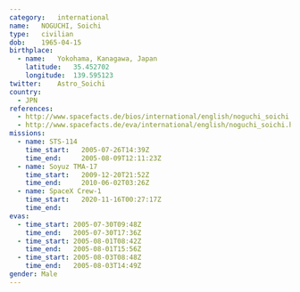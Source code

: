 ```yaml
---
category:	international
name:	NOGUCHI, Soichi
type:	civilian
dob:	1965-04-15
birthplace:
  - name:	Yokohama, Kanagawa, Japan
    latitude:	35.452702
    longitude:	139.595123
twitter:	Astro_Soichi
country:
  - JPN
references:
  - http://www.spacefacts.de/bios/international/english/noguchi_soichi.htm
  - http://www.spacefacts.de/eva/international/english/noguchi_soichi.htm
missions:
  - name: STS-114
    time_start:   2005-07-26T14:39Z
    time_end:     2005-08-09T12:11:23Z
  - name: Soyuz TMA-17
    time_start:   2009-12-20T21:52Z
    time_end:     2010-06-02T03:26Z
  - name: SpaceX Crew-1
    time_start:   2020-11-16T00:27:17Z
    time_end:
evas:
  - time_start: 2005-07-30T09:48Z
    time_end:   2005-07-30T17:36Z
  - time_start: 2005-08-01T08:42Z
    time_end:   2005-08-01T15:56Z
  - time_start: 2005-08-03T08:48Z
    time_end:   2005-08-03T14:49Z
gender:	Male
---
```

